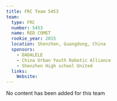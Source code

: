 ```yaml
---
title: FRC Team 5453
team:
  type: FRC
  number: 5453
  name: RED COMET
  rookie_year: 2015
  location: Shenzhen, Guangdong, China
  sponsors:
    - DADALELE
    - China Urban Youth Robotic Alliance
    - Shenzhen High school United
  links:
    Website: 
---
```

No content has been added for this team